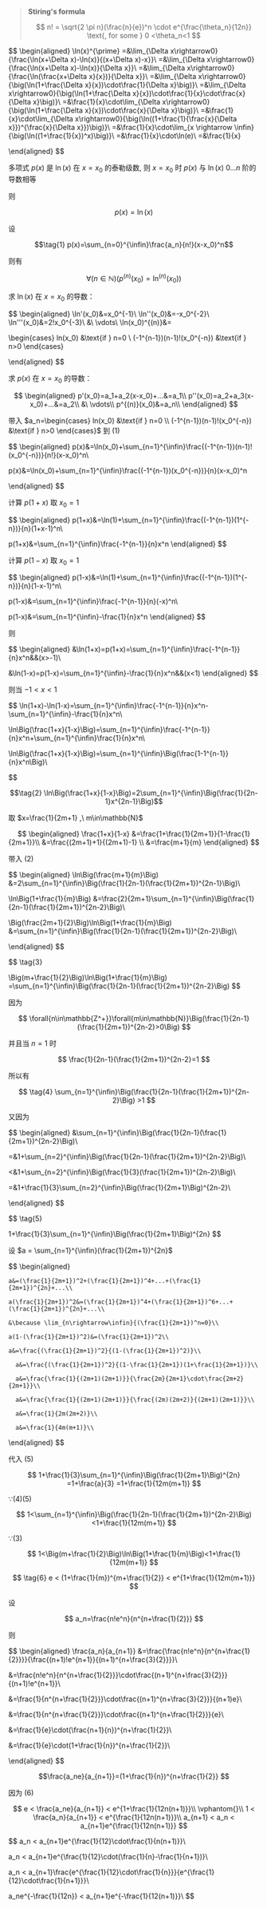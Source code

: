 >  **Stiring's formula**
>
> $$ n! = \sqrt{2 \pi n}(\frac{n}{e})^n \cdot e^{\frac{\theta_n}{12n}} \text{, for some } 0 <\theta_n<1 $$

$$
\begin{aligned}
\ln(x)^{\prime}
=&\lim_{\Delta x\rightarrow0}{\frac{\ln(x+\Delta x)-\ln(x)}{(x+\Delta x)-x}}\\
=&\lim_{\Delta x\rightarrow0}{\frac{\ln(x+\Delta x)-\ln(x)}{\Delta x}}\\
=&\lim_{\Delta x\rightarrow0}{\frac{\ln(\frac{x+\Delta x}{x})}{\Delta x}}\\
=&\lim_{\Delta x\rightarrow0}{\big(\ln(1+\frac{\Delta x}{x})\cdot\frac{1}{\Delta x}\big)}\\
=&\lim_{\Delta x\rightarrow0}{\big(\ln(1+\frac{\Delta x}{x})\cdot\frac{1}{x}\cdot\frac{x}{\Delta x}\big)}\\
=&\frac{1}{x}\cdot\lim_{\Delta x\rightarrow0}{\big(\ln(1+\frac{\Delta x}{x})\cdot\frac{x}{\Delta x}\big)}\\
=&\frac{1}{x}\cdot\lim_{\Delta x\rightarrow0}{\big(\ln((1+\frac{1}{\frac{x}{\Delta x}})^{\frac{x}{\Delta x}})\big)}\\
=&\frac{1}{x}\cdot\lim_{x \rightarrow \infin}{\big(\ln((1+\frac{1}{x})^x)\big)}\\
=&\frac{1}{x}\cdot\ln(e)\\
=&\frac{1}{x}

\end{aligned}
$$

多项式 $p(x)$ 是 $\ln(x)$ 在 $x=x_0$ 的泰勒级数, 则 $x=x_0$ 时 $p(x)$ 与 $\ln(x)$  $0...n$ 阶的导数相等

则

$$p(x)=\ln(x)$$

设

$$\tag{1} p(x)=\sum_{n=0}^{\infin}\frac{a_n}{n!}(x-x_0)^n$$

则有

$$ \forall(n\in\mathbb{N})\Big(p^{(n)}(x_0)=\ln^{(n)}(x_0)\Big) $$

求 $\ln(x)$ 在 $x=x_0$ 的导数：

$$
\begin{aligned}
\ln'(x_0)&=x_0^{-1}\\
\ln''(x_0)&=-x_0^{-2}\\
\ln'''(x_0)&=2!x_0^{-3}\\
&\ \vdots\\
\ln(x_0)^{(n)}&=

\begin{cases}
   ln(x_0) &\text{if } n=0 \\
   (-1^{n-1})(n-1)!(x_0^{-n}) &\text{if } n>0
\end{cases}

\end{aligned}
$$


求 $p(x)$ 在 $x=x_0$ 的导数：

$$ 
\begin{aligned}
p'(x_0)=a_1+a_2(x-x_0)+...&=a_1\\
p''(x_0)=a_2+a_3(x-x_0)+...&=a_2\\
&\ \vdots\\
p^{(n)}(x_0)&=a_n\\
\end{aligned}
$$

带入 $a_n=\begin{cases} ln(x_0) &\text{if } n=0 \\ (-1^{n-1})(n-1)!(x_0^{-n}) &\text{if } n>0 \end{cases}$ 到 $(1)$

$$
\begin{aligned}
p(x)&=\ln(x_0)+\sum_{n=1}^{\infin}\frac{(-1^{n-1})(n-1)!(x_0^{-n})}{n!}(x-x_0)^n\\

p(x)&=\ln(x_0)+\sum_{n=1}^{\infin}\frac{(-1^{n-1})(x_0^{-n})}{n}(x-x_0)^n

\end{aligned}
$$

计算 $p(1+x)$ 取 $x_0=1$

$$
\begin{aligned}
p(1+x)&=\ln(1)+\sum_{n=1}^{\infin}\frac{(-1^{n-1})(1^{-n})}{n}(1+x-1)^n\\

p(1+x)&=\sum_{n=1}^{\infin}\frac{-1^{n-1}}{n}x^n
\end{aligned}
$$

计算 $p(1-x)$ 取 $x_0=1$

$$
\begin{aligned}
p(1-x)&=\ln(1)+\sum_{n=1}^{\infin}\frac{(-1^{n-1})(1^{-n})}{n}(1-x-1)^n\\

p(1-x)&=\sum_{n=1}^{\infin}\frac{-1^{n-1}}{n}(-x)^n\\

p(1-x)&=\sum_{n=1}^{\infin}-\frac{1}{n}x^n
\end{aligned}
$$

则

$$
\begin{aligned}
&\ln(1+x)=p(1+x)=\sum_{n=1}^{\infin}\frac{-1^{n-1}}{n}x^n&&(x>-1)\\

&\ln(1-x)=p(1-x)=\sum_{n=1}^{\infin}-\frac{1}{n}x^n&&(x<1)
\end{aligned}
$$

则当 $-1<x<1$

$$
\ln(1+x)-\ln(1-x)=\sum_{n=1}^{\infin}\frac{-1^{n-1}}{n}x^n-\sum_{n=1}^{\infin}-\frac{1}{n}x^n\\

\ln\Big(\frac{1+x}{1-x}\Big)=\sum_{n=1}^{\infin}\frac{-1^{n-1}}{n}x^n+\sum_{n=1}^{\infin}\frac{1}{n}x^n\\

\ln\Big(\frac{1+x}{1-x}\Big)=\sum_{n=1}^{\infin}\Big(\frac{1-1^{n-1}}{n}x^n\Big)\\

$$

$$\tag{2} \ln\Big(\frac{1+x}{1-x}\Big)=2\sum_{n=1}^{\infin}\Big(\frac{1}{2n-1}x^{2n-1}\Big)$$

取 $x=\frac{1}{2m+1} ,\ m\in\mathbb{N}$

$$
\begin{aligned}
\frac{1+x}{1-x}
&=\frac{1+\frac{1}{2m+1}}{1-\frac{1}{2m+1}}\\
&=\frac{(2m+1)+1}{(2m+1)-1}
\\
&=\frac{m+1}{m}
\end{aligned}
$$

带入 $(2)$

$$
\begin{aligned}
\ln\Big(\frac{m+1}{m}\Big)
&=2\sum_{n=1}^{\infin}\Big(\frac{1}{2n-1}(\frac{1}{2m+1})^{2n-1}\Big)\\

\ln\Big(1+\frac{1}{m}\Big)
&=\frac{2}{2m+1}\sum_{n=1}^{\infin}\Big(\frac{1}{2n-1}(\frac{1}{2m+1})^{2n-2}\Big)\\

\Big(\frac{2m+1}{2}\Big)\ln\Big(1+\frac{1}{m}\Big)
&=\sum_{n=1}^{\infin}\Big(\frac{1}{2n-1}(\frac{1}{2m+1})^{2n-2}\Big)\\




\end{aligned}
$$

$$
\tag{3}

\Big(m+\frac{1}{2}\Big)\ln\Big(1+\frac{1}{m}\Big)
=\sum_{n=1}^{\infin}\Big(\frac{1}{2n-1}(\frac{1}{2m+1})^{2n-2}\Big)
$$

因为

$$
\forall{n\in\mathbb{Z^+}}\forall{m\in\mathbb{N}}\Big(\frac{1}{2n-1}(\frac{1}{2m+1})^{2n-2}>0\Big)
$$

并且当 $n=1$ 时

$$
\frac{1}{2n-1}(\frac{1}{2m+1})^{2n-2}=1
$$

所以有

$$ \tag{4} \sum_{n=1}^{\infin}\Big(\frac{1}{2n-1}(\frac{1}{2m+1})^{2n-2}\Big) >1 $$

又因为

$$
\begin{aligned}
&\sum_{n=1}^{\infin}\Big(\frac{1}{2n-1}(\frac{1}{2m+1})^{2n-2}\Big)\\

=&1+\sum_{n=2}^{\infin}\Big(\frac{1}{2n-1}(\frac{1}{2m+1})^{2n-2}\Big)\\

<&1+\sum_{n=2}^{\infin}\Big(\frac{1}{3}(\frac{1}{2m+1})^{2n-2}\Big)\\

=&1+\frac{1}{3}\sum_{n=2}^{\infin}\Big(\frac{1}{2m+1}\Big)^{2n-2}\\

\end{aligned}
$$

$$
\tag{5}

1+\frac{1}{3}\sum_{n=1}^{\infin}\Big(\frac{1}{2m+1}\Big)^{2n}
$$

设 $a = \sum_{n=1}^{\infin}(\frac{1}{2m+1})^{2n}$

$$
\begin{aligned}

    a&=(\frac{1}{2m+1})^2+(\frac{1}{2m+1})^4+...+(\frac{1}{2m+1})^{2n}+...\\
    
    a(\frac{1}{2m+1})^2&=(\frac{1}{2m+1})^4+(\frac{1}{2m+1})^6+...+(\frac{1}{2m+1})^{2n}+...\\

    &\because \lim_{n\rightarrow\infin}{(\frac{1}{2m+1})^n=0}\\

    a(1-(\frac{1}{2m+1})^2)&=(\frac{1}{2m+1})^2\\

    a&=\frac{(\frac{1}{2m+1})^2}{(1-(\frac{1}{2m+1})^2)}\\

      a&=\frac{(\frac{1}{2m+1})^2}{(1-\frac{1}{2m+1})(1+\frac{1}{2m+1})}\\

      a&=\frac{\frac{1}{(2m+1)(2m+1)}}{\frac{2m}{2m+1}\cdot\frac{2m+2}{2m+1}}\\

      a&=\frac{\frac{1}{(2m+1)(2m+1)}}{\frac{(2m)(2m+2)}{(2m+1)(2m+1)}}\\

      a&=\frac{1}{2m(2m+2)}\\

      a&=\frac{1}{4m(m+1)}\\
\end{aligned}
$$

代入 $(5)$

$$
    1+\frac{1}{3}\sum_{n=1}^{\infin}\Big(\frac{1}{2m+1}\Big)^{2n}
    =1+\frac{a}{3}
    =1+\frac{1}{12m(m+1)}
$$

$\because (4)(5)$

$$
1<\sum_{n=1}^{\infin}\Big(\frac{1}{2n-1}(\frac{1}{2m+1})^{2n-2}\Big)<1+\frac{1}{12m(m+1)}
$$

$\because (3)$

$$
1<\Big(m+\frac{1}{2}\Big)\ln\Big(1+\frac{1}{m}\Big)<1+\frac{1}{12m(m+1)}
$$

$$
\tag{6}
e < (1+\frac{1}{m})^{m+\frac{1}{2}} < e^{1+\frac{1}{12m(m+1)}}
$$

设

$$
a_n=\frac{n!e^n}{n^{n+\frac{1}{2}}}
$$

则

$$
\begin{aligned}
\frac{a_n}{a_{n+1}}
&=\frac{\frac{n!e^n}{n^{n+\frac{1}{2}}}}{\frac{(n+1)!e^{n+1}}{(n+1)^{n+\frac{3}{2}}}}\\

&=\frac{n!e^n}{n^{n+\frac{1}{2}}}\cdot\frac{(n+1)^{n+\frac{3}{2}}}{(n+1)!e^{n+1}}\\

&=\frac{1}{n^{n+\frac{1}{2}}}\cdot\frac{(n+1)^{n+\frac{3}{2}}}{(n+1)e}\\

&=\frac{1}{n^{n+\frac{1}{2}}}\cdot\frac{(n+1)^{n+\frac{1}{2}}}{e}\\

&=\frac{1}{e}\cdot(\frac{n+1}{n})^{n+\frac{1}{2}}\\

&=\frac{1}{e}\cdot(1+\frac{1}{n})^{n+\frac{1}{2}}\\

\end{aligned}
$$

$$\frac{a_ne}{a_{n+1}}=(1+\frac{1}{n})^{n+\frac{1}{2}} $$


因为 $(6)$

$$
e < \frac{a_ne}{a_{n+1}} < e^{1+\frac{1}{12n(n+1)}}\\
\vphantom{}\\
1 < \frac{a_n}{a_{n+1}} < e^{\frac{1}{12n(n+1)}}\\
a_{n+1} < a_n < a_{n+1}e^{\frac{1}{12n(n+1)}}
$$

$$
a_n < a_{n+1}e^{\frac{1}{12}\cdot\frac{1}{n(n+1)}}\\

a_n < a_{n+1}e^{\frac{1}{12}\cdot(\frac{1}{n}-\frac{1}{n+1})}\\

a_n < a_{n+1}\frac{e^{\frac{1}{12}\cdot\frac{1}{n}}}{e^{\frac{1}{12}\cdot\frac{1}{n+1}}}\\

a_ne^{-\frac{1}{12n}} < a_{n+1}e^{-\frac{1}{12(n+1)}}\\
$$
